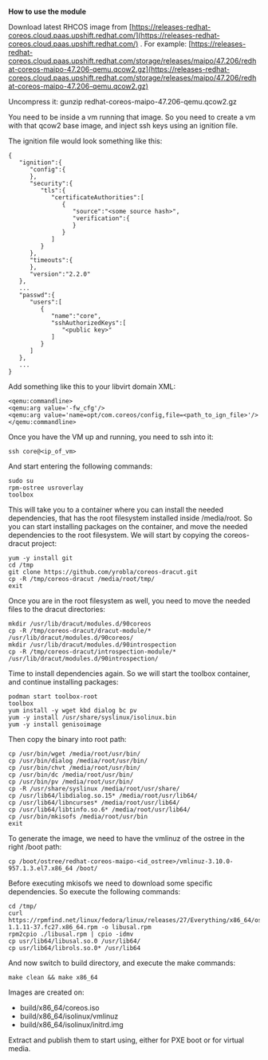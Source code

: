 ﻿**How to use the module**

Download latest RHCOS image from [https://releases-redhat-coreos.cloud.paas.upshift.redhat.com/](https://releases-redhat-coreos.cloud.paas.upshift.redhat.com/) . For example: [https://releases-redhat-coreos.cloud.paas.upshift.redhat.com/storage/releases/maipo/47.206/redhat-coreos-maipo-47.206-qemu.qcow2.gz](https://releases-redhat-coreos.cloud.paas.upshift.redhat.com/storage/releases/maipo/47.206/redhat-coreos-maipo-47.206-qemu.qcow2.gz)

Uncompress it: gunzip redhat-coreos-maipo-47.206-qemu.qcow2.gz

You need to be inside a vm running that image. So you need to create a vm with that qcow2 base image, and inject ssh keys using an ignition file.

The ignition file would look something like this:

    {
       "ignition":{
          "config":{
          },
          "security":{
             "tls":{
                "certificateAuthorities":[
                   {
                      "source":"<some source hash>",
                      "verification":{
                      }
                   }
                ]
             }
          },
          "timeouts":{
          },
          "version":"2.2.0"
       },
       ...
       "passwd":{
          "users":[
             {
                "name":"core",
                "sshAuthorizedKeys":[
                   "<public key>"
                ]
             }
          ]
       },
       ...
    }


Add something like this to your libvirt domain XML:

    <qemu:commandline>
    <qemu:arg value='-fw_cfg'/>
    <qemu:arg value='name=opt/com.coreos/config,file=<path_to_ign_file>'/>
    </qemu:commandline>

Once you have the VM up and running, you need to ssh into it:

    ssh core@<ip_of_vm>

And start entering the following commands:

    sudo su
    rpm-ostree usroverlay
    toolbox
This will take you to a container where you can install the needed dependencies, that has the root filesystem installed inside /media/root. So you can start installing packages on the container, and move the needed dependencies to the root filesystem. We will start by copying the coreos-dracut project:

    yum -y install git
    cd /tmp
    git clone https://github.com/yrobla/coreos-dracut.git
    cp -R /tmp/coreos-dracut /media/root/tmp/
    exit

Once you are in the root filesystem as well, you need to move the needed files to the dracut directories:

    mkdir /usr/lib/dracut/modules.d/90coreos
    cp -R /tmp/coreos-dracut/dracut-module/* /usr/lib/dracut/modules.d/90coreos/
    mkdir /usr/lib/dracut/modules.d/90introspection
    cp -R /tmp/coreos-dracut/introspection-module/* /usr/lib/dracut/modules.d/90introspection/

Time to install dependencies again. So we will start the toolbox container, and continue installing packages:

    podman start toolbox-root
    toolbox
    yum install -y wget kbd dialog bc pv
    yum -y install /usr/share/syslinux/isolinux.bin
    yum -y install genisoimage

Then copy the binary into root path:

    cp /usr/bin/wget /media/root/usr/bin/
    cp /usr/bin/dialog /media/root/usr/bin/
    cp /usr/bin/chvt /media/root/usr/bin/
    cp /usr/bin/dc /media/root/usr/bin/
    cp /usr/bin/pv /media/root/usr/bin/
    cp -R /usr/share/syslinux /media/root/usr/share/
    cp /usr/lib64/libdialog.so.15* /media/root/usr/lib64/
    cp /usr/lib64/libncurses* /media/root/usr/lib64/
    cp /usr/lib64/libtinfo.so.6* /media/root/usr/lib64/
    cp /usr/bin/mkisofs /media/root/usr/bin
    exit

To generate the image, we need to have the vmlinuz of the ostree in the right /boot path:

    cp /boot/ostree/redhat-coreos-maipo-<id_ostree>/vmlinuz-3.10.0-957.1.3.el7.x86_64 /boot/

Before executing mkisofs we need to download some specific dependencies. So execute the following commands:

    cd /tmp/
    curl https://rpmfind.net/linux/fedora/linux/releases/27/Everything/x86_64/os/Packages/l/libusal-1.1.11-37.fc27.x86_64.rpm -o libusal.rpm
    rpm2cpio ./libusal.rpm | cpio -idmv
    cp usr/lib64/libusal.so.0 /usr/lib64/
    cp usr/lib64/librols.so.0* /usr/lib64

And now switch to build directory, and execute the make commands:

    make clean && make x86_64

Images are created on:
- build/x86_64/coreos.iso
- build/x86_64/isolinux/vmlinuz
- build/x86_64/isolinux/initrd.img

Extract and publish them to start using, either for PXE boot or for virtual media.

